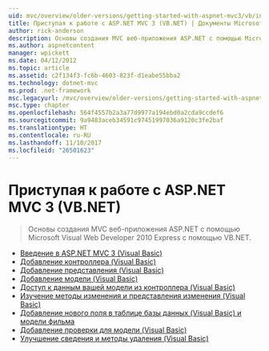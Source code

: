 ```yaml
---
uid: mvc/overview/older-versions/getting-started-with-aspnet-mvc3/vb/index
title: Приступая к работе с ASP.NET MVC 3 (VB.NET) | Документы Microsoft
author: rick-anderson
description: Основы создания MVC веб-приложения ASP.NET с помощью Microsoft Visual Web Developer 2010 Express с помощью VB.NET.
ms.author: aspnetcontent
manager: wpickett
ms.date: 04/12/2012
ms.topic: article
ms.assetid: c2f134f3-fc6b-4603-823f-d1eabe55bba2
ms.technology: dotnet-mvc
ms.prod: .net-framework
msc.legacyurl: /mvc/overview/older-versions/getting-started-with-aspnet-mvc3/vb
msc.type: chapter
ms.openlocfilehash: 564f4557b2a3a77d9977a194ebd0a2cda9ccdef6
ms.sourcegitcommit: 9a9483aceb34591c97451997036a9120c3fe2baf
ms.translationtype: HT
ms.contentlocale: ru-RU
ms.lasthandoff: 11/10/2017
ms.locfileid: "26501623"
---
```

<a name="getting-started-with-aspnet-mvc-3-vbnet"></a>Приступая к работе с ASP.NET MVC 3 (VB.NET)
====================
> Основы создания MVC веб-приложения ASP.NET с помощью Microsoft Visual Web Developer 2010 Express с помощью VB.NET.


- [Введение в ASP.NET MVC 3 (Visual Basic)](intro-to-aspnet-mvc-3.md)
- [Добавление контроллера (Visual Basic)](adding-a-controller.md)
- [Добавление представления (Visual Basic)](adding-a-view.md)
- [Добавление модели (Visual Basic)](adding-a-model.md)
- [Доступ к данным вашей модели из контроллера (Visual Basic)](accessing-your-models-data-from-a-controller.md)
- [Изучение методы изменения и представления изменения (Visual Basic)](examining-the-edit-methods-and-edit-view.md)
- [Добавление нового поля в таблице базы данных (Visual Basic) и модели фильма](adding-a-new-field.md)
- [Добавление проверки для модели (Visual Basic)](adding-validation-to-the-model.md)
- [Улучшение сведения и методы удаления (Visual Basic)](improving-the-details-and-delete-methods.md)
